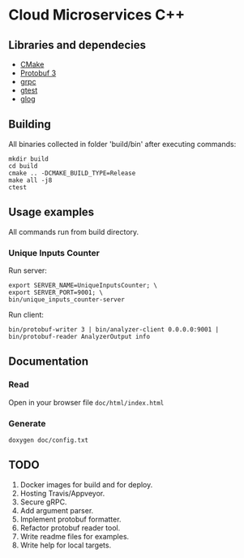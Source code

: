 # Cloud Microservices C++

## Libraries and dependecies
* [CMake](https://cmake.org/)
* [Protobuf 3](https://github.com/google/protobuf)
* [grpc](https://github.com/grpc/grpc)
* [gtest](https://github.com/google/googletest)
* [glog](https://github.com/google/glog)

## Building

All binaries collected in folder 'build/bin' after executing commands:
```
mkdir build
cd build
cmake .. -DCMAKE_BUILD_TYPE=Release
make all -j8
ctest
```

## Usage examples

All commands run from build directory.

### Unique Inputs Counter

Run server:
```
export SERVER_NAME=UniqueInputsCounter; \
export SERVER_PORT=9001; \
bin/unique_inputs_counter-server
```

Run client:
```
bin/protobuf-writer 3 | bin/analyzer-client 0.0.0.0:9001 | bin/protobuf-reader AnalyzerOutput info
```

## Documentation

### Read

Open in your browser file `doc/html/index.html`

### Generate
```
doxygen doc/config.txt
```

## TODO
1. Docker images for build and for deploy.
2. Hosting Travis/Appveyor.
3. Secure gRPC.
4. Add argument parser.
5. Implement protobuf formatter.
6. Refactor protobuf reader tool.
7. Write readme files for examples.
8. Write help for local targets.